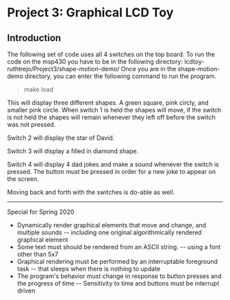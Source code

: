 # Project 3: Graphical LCD Toy 
## Introduction

The following set of code uses all 4 switches on the top board.
To run the code on the msp430 you have to be in the following directory:
lcdtoy-ruthtrejo/Project3/shape-motion-demo/
Once you are in the shape-motion-demo directory, you can enter the following
command to run the program.
> make load

This will display three different shapes. A green square, pink circly, and
smaller pink circle. When switch 1 is held the shapes will move, if the switch
is not held the shapes will remain whenever they left off before the switch
was not pressed.

Switch 2 will display the star of David.

Switch 3 will display a filled in diamond shape.

Switch 4 will display 4 dad jokes and make a sound whenever the switch is
pressed. The button must be pressed in order for a new joke to appear on the screen.

Moving back and forth with the switches is do-able as well.

--------------------------------------------------------------------------------------------

Special for Spring 2020

- Dynamically render graphical elements that move and change, and multiple sounds
-- including one original algorithmically rendered graphical element 
- Some text must should be rendered from an ASCII string.
-- using a font other than 5x7
- Graphical rendering must be performed by an interruptable foreground task
-- that sleeps when there is nothing to update
- The program's behavior must change in response to button presses and the progress of time
-- Sensitivity to time and buttons must be interrupt driven

